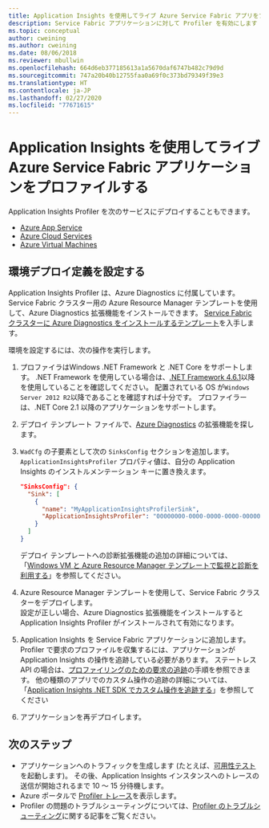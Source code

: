 ```yaml
---
title: Application Insights を使用してライブ Azure Service Fabric アプリをプロファイルする
description: Service Fabric アプリケーションに対して Profiler を有効にします
ms.topic: conceptual
author: cweining
ms.author: cweining
ms.date: 08/06/2018
ms.reviewer: mbullwin
ms.openlocfilehash: 664d6eb377185613a1a5670daf6747b482c79d9d
ms.sourcegitcommit: 747a20b40b12755faa0a69f0c373bd79349f39e3
ms.translationtype: HT
ms.contentlocale: ja-JP
ms.lasthandoff: 02/27/2020
ms.locfileid: "77671615"
---
```

# <a name="profile-live-azure-service-fabric-applications-with-application-insights"></a>Application Insights を使用してライブ Azure Service Fabric アプリケーションをプロファイルする

Application Insights Profiler を次のサービスにデプロイすることもできます。
* [Azure App Service](profiler.md?toc=/azure/azure-monitor/toc.json)
* [Azure Cloud Services](profiler-cloudservice.md?toc=/azure/azure-monitor/toc.json)
* [Azure Virtual Machines](profiler-vm.md?toc=/azure/azure-monitor/toc.json)

## <a name="set-up-the-environment-deployment-definition"></a>環境デプロイ定義を設定する

Application Insights Profiler は、Azure Diagnostics に付属しています。 Service Fabric クラスター用の Azure Resource Manager テンプレートを使用して、Azure Diagnostics 拡張機能をインストールできます。 [Service Fabric クラスターに Azure Diagnostics をインストールするテンプレート](https://github.com/Azure/azure-docs-json-samples/blob/master/application-insights/ServiceFabricCluster.json)を入手します。

環境を設定するには、次の操作を実行します。

1. プロファイラはWindows .NET Framework と .NET Core をサポートします。 .NET Framework を使用している場合は、[.NET Framework 4.6.1](https://docs.microsoft.com/dotnet/framework/migration-guide/how-to-determine-which-versions-are-installed)以降を使用していることを確認してください。 配置されている OS が`Windows Server 2012 R2`以降であることを確認すれば十分です。 プロファイラーは、.NET Core 2.1 以降のアプリケーションをサポートします。

1. デプロイ テンプレート ファイルで、[Azure Diagnostics](https://docs.microsoft.com/azure/monitoring-and-diagnostics/azure-diagnostics) の拡張機能を探します。

1. `WadCfg` の子要素として次の `SinksConfig` セクションを追加します。 `ApplicationInsightsProfiler` プロパティ値は、自分の Application Insights のインストルメンテーション キーに置き換えます。  

      ```json
      "SinksConfig": {
        "Sink": [
          {
            "name": "MyApplicationInsightsProfilerSink",
            "ApplicationInsightsProfiler": "00000000-0000-0000-0000-000000000000"
          }
        ]
      }
      ```

      デプロイ テンプレートへの診断拡張機能の追加の詳細については、「[Windows VM と Azure Resource Manager テンプレートで監視と診断を利用する](https://docs.microsoft.com/azure/virtual-machines/windows/extensions-diagnostics-template?toc=%2fazure%2fvirtual-machines%2fwindows%2ftoc.json)」を参照してください。

1. Azure Resource Manager テンプレートを使用して、Service Fabric クラスターをデプロイします。  
  設定が正しい場合、Azure Diagnostics 拡張機能をインストールすると Application Insights Profiler がインストールされて有効になります。 

1. Application Insights を Service Fabric アプリケーションに追加します。  
  Profiler で要求のプロファイルを収集するには、アプリケーションが Application Insights の操作を追跡している必要があります。 ステートレス API の場合は、[プロファイリングのための要求の追跡](profiler-trackrequests.md?toc=/azure/azure-monitor/toc.json)の手順を参照できます。 他の種類のアプリでのカスタム操作の追跡の詳細については、「[Application Insights .NET SDK でカスタム操作を追跡する](custom-operations-tracking.md?toc=/azure/azure-monitor/toc.json)」を参照してください

1. アプリケーションを再デプロイします。


## <a name="next-steps"></a>次のステップ

* アプリケーションへのトラフィックを生成します (たとえば、[可用性テスト](monitor-web-app-availability.md)を起動します)。 その後、Application Insights インスタンスへのトレースの送信が開始されるまで 10 ～ 15 分待機します。
* Azure ポータルで [Profiler トレース](profiler-overview.md?toc=/azure/azure-monitor/toc.json)を表示します。
* Profiler の問題のトラブルシューティングについては、[Profiler のトラブルシューティング](profiler-troubleshooting.md?toc=/azure/azure-monitor/toc.json)に関する記事をご覧ください。

